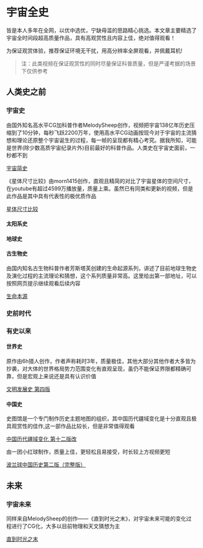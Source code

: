# 宇宙全史

皆是本人多年在全网，以优中选优，宁缺毋滥的思路精心挑选。本文章主要精选了宇宙全时间段超高质量作品，具有高观赏性且内容上佳，绝对值得观看！

为保证观赏体验，推荐保证环境无干扰，用高分辨率全屏观看，并佩戴耳机!

> 注：此类视频在保证观赏性的同时尽量保证科普质量，但是严谨考据的场景下仅供参考

## 人类史之前

### 宇宙史

由国外知名高水平CG加科普作者MelodySheep创作，视频把宇宙138亿年历史压缩到了10分钟，每秒飞跃2200万年，使用高水平CG动画按现今对于宇宙的主流猜想和理论还原整个宇宙诞生的过程，每一帧的呈现都有精心考究。据我所知，可能是世界(除少数高质宇宙纪录片外)目前最好的科普作品。人类史在宇宙史面前，一秒都不到

[宇宙简史](https://www.bilibili.com/video/BV15E411W7mU)

《星体尺寸比较》由morn1415创作，直观且精简的对比了宇宙星体的空间尺寸，在youtube有超过4599万播放量，质量上乘。虽然已有同类和更新的视频，但是此作品是其中具有代表性的极优质作品

[星体尺寸比较](https://www.bilibili.com/video/BV1pp411R7ky)

#### 太阳系史

#### 地球史

#### 古生物史

由国内知名古生物科普作者芳斯塔芙创建的生命起源系列，讲述了目前地球生物史及演化过程的主流理论和猜想，这个系列质量非常高。这里给出第一部地址，可以按照网页提示继续观看后续内容

[生命本源](https://www.bilibili.com/video/BV185411h79H)

### 史前时代

### 有史以来

#### 世界史

原作由6h猎人创作，作者声称耗时3年，质量极佳，其他大部分其他作者大多皆为抄袭，对大体的世界格局势力范围变化有直观呈现，虽仍不能保证界限都精确可靠，但是宏观上来说还是具有认识价值

[文明发展史 第四版](https://www.bilibili.com/video/BV1vb41127Bp)

#### 中国史

史图馆是一个专门制作历史主题地图的组织，其中国历代疆域变化是十分直观且极具观赏性的佳作,这一部作品比较长，但是非常值得观看

[中国历代疆域变化 第十二版改](https://www.bilibili.com/video/BV1wP4y1p7Vp)

由一团小红球制作，质量上佳，更轻松且易接受，时长较上方视频更短

[波兰球中国历史第二版（完整版）](https://www.bilibili.com/video/BV1fB4y1M7pf)

## 未来

### 宇宙未来

同样来自MelodySheep的创作——《直到时光之末》，对宇宙未来可能的变化过程进行了CG化，大多以目前物理和天文猜想为主

[直到时光之末](https://www.bilibili.com/video/BV1z4411Y7tX)
